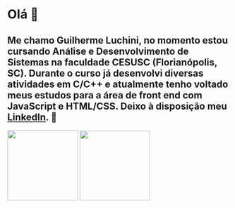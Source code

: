 <h1> Olá 👋 </h1>
<h2> Me chamo Guilherme Luchini, no momento estou cursando Análise e Desenvolvimento de Sistemas na faculdade CESUSC (Florianópolis, SC). Durante o curso já desenvolvi diversas atividades em C/C++ e atualmente tenho voltado meus estudos para a área de front end com JavaScript e HTML/CSS. Deixo à disposição meu <a href="https://www.linkedin.com/in/guilherme-luchini-7b0aa1262/">LinkedIn</a>. 🤠</h2>
<div>
  <img height="160em" src="https://github-readme-stats.vercel.app/api?username=luchinivictorino&show_icons=true&theme=tokyonight&include_all_commits=true&count_private=true"/>
  <img height="159em" src="https://github-readme-stats.vercel.app/api/top-langs/?username=luchinivictorino&layout=compact&langs_count=10&theme=tokyonight"/>
</div>
